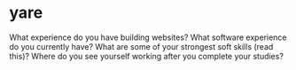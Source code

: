# yare
What experience do you have building websites?
What software experience do you currently have?
What are some of your strongest soft skills (read this)?
Where do you see yourself working after you complete your studies?
